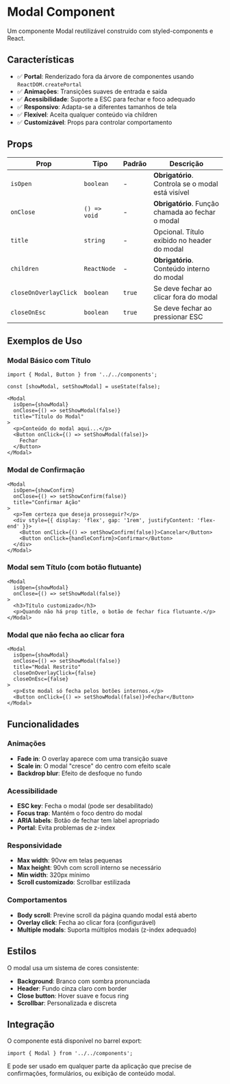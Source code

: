 # Modal Component

Um componente Modal reutilizável construído com styled-components e React.

## Características

- ✅ **Portal**: Renderizado fora da árvore de componentes usando `ReactDOM.createPortal`
- ✅ **Animações**: Transições suaves de entrada e saída
- ✅ **Acessibilidade**: Suporte a ESC para fechar e foco adequado
- ✅ **Responsivo**: Adapta-se a diferentes tamanhos de tela
- ✅ **Flexível**: Aceita qualquer conteúdo via children
- ✅ **Customizável**: Props para controlar comportamento

## Props

| Prop | Tipo | Padrão | Descrição |
|------|------|--------|-----------|
| `isOpen` | `boolean` | - | **Obrigatório**. Controla se o modal está visível |
| `onClose` | `() => void` | - | **Obrigatório**. Função chamada ao fechar o modal |
| `title` | `string` | - | Opcional. Título exibido no header do modal |
| `children` | `ReactNode` | - | **Obrigatório**. Conteúdo interno do modal |
| `closeOnOverlayClick` | `boolean` | `true` | Se deve fechar ao clicar fora do modal |
| `closeOnEsc` | `boolean` | `true` | Se deve fechar ao pressionar ESC |

## Exemplos de Uso

### Modal Básico com Título

```tsx
import { Modal, Button } from '../../components';

const [showModal, setShowModal] = useState(false);

<Modal 
  isOpen={showModal} 
  onClose={() => setShowModal(false)} 
  title="Título do Modal"
>
  <p>Conteúdo do modal aqui...</p>
  <Button onClick={() => setShowModal(false)}>
    Fechar
  </Button>
</Modal>
```

### Modal de Confirmação

```tsx
<Modal 
  isOpen={showConfirm} 
  onClose={() => setShowConfirm(false)} 
  title="Confirmar Ação"
>
  <p>Tem certeza que deseja prosseguir?</p>
  <div style={{ display: 'flex', gap: '1rem', justifyContent: 'flex-end' }}>
    <Button onClick={() => setShowConfirm(false)}>Cancelar</Button>
    <Button onClick={handleConfirm}>Confirmar</Button>
  </div>
</Modal>
```

### Modal sem Título (com botão flutuante)

```tsx
<Modal 
  isOpen={showModal} 
  onClose={() => setShowModal(false)}
>
  <h3>Título customizado</h3>
  <p>Quando não há prop title, o botão de fechar fica flutuante.</p>
</Modal>
```

### Modal que não fecha ao clicar fora

```tsx
<Modal 
  isOpen={showModal} 
  onClose={() => setShowModal(false)} 
  title="Modal Restrito"
  closeOnOverlayClick={false}
  closeOnEsc={false}
>
  <p>Este modal só fecha pelos botões internos.</p>
  <Button onClick={() => setShowModal(false)}>Fechar</Button>
</Modal>
```

## Funcionalidades

### Animações
- **Fade in**: O overlay aparece com uma transição suave
- **Scale in**: O modal "cresce" do centro com efeito scale
- **Backdrop blur**: Efeito de desfoque no fundo

### Acessibilidade
- **ESC key**: Fecha o modal (pode ser desabilitado)
- **Focus trap**: Mantém o foco dentro do modal
- **ARIA labels**: Botão de fechar tem label apropriado
- **Portal**: Evita problemas de z-index

### Responsividade
- **Max width**: 90vw em telas pequenas
- **Max height**: 90vh com scroll interno se necessário
- **Min width**: 320px mínimo
- **Scroll customizado**: Scrollbar estilizada

### Comportamentos
- **Body scroll**: Previne scroll da página quando modal está aberto
- **Overlay click**: Fecha ao clicar fora (configurável)
- **Multiple modals**: Suporta múltiplos modais (z-index adequado)

## Estilos

O modal usa um sistema de cores consistente:
- **Background**: Branco com sombra pronunciada
- **Header**: Fundo cinza claro com border
- **Close button**: Hover suave e focus ring
- **Scrollbar**: Personalizada e discreta

## Integração

O componente está disponível no barrel export:

```tsx
import { Modal } from '../../components';
```

E pode ser usado em qualquer parte da aplicação que precise de confirmações, formulários, ou exibição de conteúdo modal.
